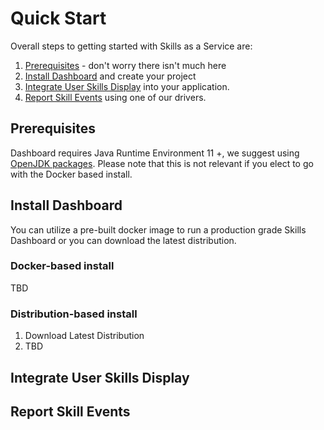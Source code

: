 # Quick Start


Overall steps to getting started with Skills as a Service are:
1. [Prerequisites](/quick-start/#prerequisites) - don't worry there isn't much here
1. [Install Dashboard](/quick-start/#install-dashboard) and create your project
1. [Integrate User Skills Display](/quick-start/#integrate-user-skills-display) into your application.
1. [Report Skill Events](/quick-start/#integrate-user-skills-display) using one of our drivers. 

## Prerequisites

Dashboard requires Java Runtime Environment 11 +, we suggest using [OpenJDK packages](https://openjdk.java.net/install/index.html). Please note that this is not relevant if you elect to go with the Docker based install.

## Install Dashboard

You can utilize a pre-built docker image to run a production grade Skills Dashboard or you can download the latest distribution. 

### Docker-based install

TBD

### Distribution-based install

1. Download Latest Distribution
1. TBD 

## Integrate User Skills Display

## Report Skill Events
